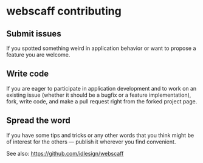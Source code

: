 # webscaff contributing

## Submit issues

If you spotted something weird in application behavior or want to propose a feature you are welcome.


## Write code

If you are eager to participate in application development and to work on an existing issue (whether it should
be a bugfix or a feature implementation), fork, write code, and make a pull request right from the forked project page.


## Spread the word

If you have some tips and tricks or any other words that you think might be of interest for the others — publish it
wherever you find convenient.

See also: https://github.com/idlesign/webscaff
